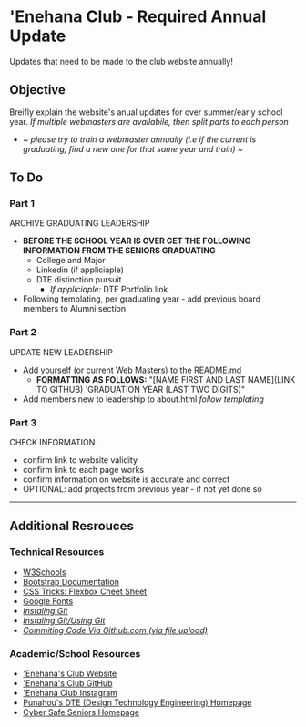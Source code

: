 # 'Enehana Club - Required Annual Update
Updates that need to be made to the club website annually!

## Objective
Breifly explain the website's anual updates for over summer/early school year.
*If multiple webmasters are availabile, then split parts to each person*
* *~ please try to train a webmaster annually (i.e if the current is graduating, find a new one for that same year and train) ~*

## To Do
### Part 1
ARCHIVE GRADUATING LEADERSHIP
* **BEFORE THE SCHOOL YEAR IS OVER GET THE FOLLOWING INFORMATION FROM THE SENIORS GRADUATING**
    * College and Major
    * Linkedin (if appliciaple)
    * DTE distinction pursuit
        * *If appliciaple:* DTE Portfolio link
* Following templating, per graduating year - add previous board members to Alumni section

### Part 2
UPDATE NEW LEADERSHIP
* Add yourself (or current Web Masters) to the README.md
    * **FORMATTING AS FOLLOWS:** "[NAME FIRST AND LAST NAME](LINK TO GITHUB) 'GRADUATION YEAR (LAST TWO DIGITS)"
* Add members new to leadership to about.html *follow templating*

### Part 3
CHECK INFORMATION
* confirm link to website validity
* confirm link to each page works
* confirm information on website is accurate and correct
* OPTIONAL: add projects from previous year - if not yet done so
---
## Additional Resrouces
<!-- TECHNICAL RESOURCES -->
### Technical Resources
- [W3Schools](https://www.w3schools.com/)
- [Bootstrap Documentation](https://getbootstrap.com/)
- [CSS Tricks: Flexbox Cheet Sheet](https://css-tricks.com/snippets/css/a-guide-to-flexbox/)
- [Google Fonts](https://fonts.google.com/)
    <!-- CURRENT FONTS BEING USED: BARLOW CONDENSED (WGHT 500), BARLOW (WGHT 800), MONTSERRAT -->
- *[Instaling Git](https://github.com/git-guides/install-git)*
- *[Instaling Git/Using Git](https://docs.gitlab.com/ee/gitlab-basics/start-using-git.html)*
- *[Commiting Code Via Github.com (via file upload)](https://docs.github.com/en/repositories/working-with-files/managing-files/adding-a-file-to-a-repository)*
<!-- ACADEMIC/SCHOOL RESOURCES -->
### Academic/School Resources
- ['Enehana's Club Website](https://enehanapunahou.github.io/)
- ['Enehana's Club GitHub](https://github.com/enehanapunahou)
- ['Enehana Club Instagram](https://www.instagram.com/enehana.punahou/)
- [Punahou's DTE (Design Technology Engineering) Homepage](https://www.punahou.edu/design-technology-and-engineering)
- [Cyber Safe Seniors Homepage](https://www.gocybersafe.org/)